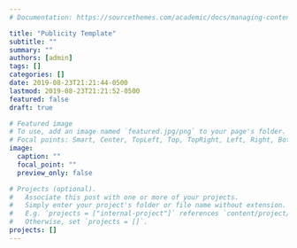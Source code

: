 ```yaml
---
# Documentation: https://sourcethemes.com/academic/docs/managing-content/

title: "Publicity Template"
subtitle: ""
summary: ""
authors: [admin]
tags: []
categories: []
date: 2019-08-23T21:21:44-0500
lastmod: 2019-08-23T21:21:52-0500
featured: false
draft: true

# Featured image
# To use, add an image named `featured.jpg/png` to your page's folder.
# Focal points: Smart, Center, TopLeft, Top, TopRight, Left, Right, BottomLeft, Bottom, BottomRight.
image:
  caption: ""
  focal_point: ""
  preview_only: false

# Projects (optional).
#   Associate this post with one or more of your projects.
#   Simply enter your project's folder or file name without extension.
#   E.g. `projects = ["internal-project"]` references `content/project/deep-learning/index.md`.
#   Otherwise, set `projects = []`.
projects: []
---
```

